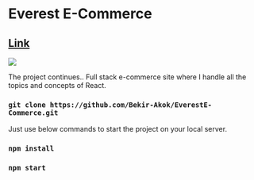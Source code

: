 # Everest E-Commerce
## <a href="https://everest-e-commerce.vercel.app/" target="_blank">Link</a>

<img src="https://github.com/Bekir-Akok/github-stats/blob/master/generated/languages.svg"/>

The project continues..
Full stack e-commerce site where I handle all the topics and concepts of React.

### `git clone https://github.com/Bekir-Akok/EverestE-Commerce.git`
Just use below commands to start the project on your local server.

### `npm install`
### `npm start`


